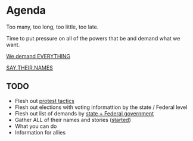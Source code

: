 # Agenda

Too many, too long, too little, too late.

Time to put pressure on all of the powers that be and demand what we want.

[We demand EVERYTHING](https://github.com/the-agenda/agenda/blob/master/demands/demads.md)

[SAY.THEIR.NAMES](https://github.com/the-agenda/agenda/blob/master/say-their-names/say-their-names.md)


## TODO

- Flesh out [protest tactics](https://github.com/the-agenda/agenda/blob/master/tactics/protesting.md)
- Flesh out elections with voting informattion by the state / Federal level
- Flesh out list of demands by [state + Federal government](https://github.com/the-agenda/agenda/blob/master/demands/demads.md#federal-government)
- Gather ALL of their names and stories ([started](https://github.com/the-agenda/agenda/blob/master/say-their-names/say-their-names.md))
- What you can do
- Information for allies